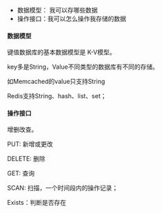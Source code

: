 - 数据模型： 我可以存哪些数据
- 操作接口：我可以怎么操作我存储的数据



#### 数据模型

键值数据库的基本数据模型是 K-V模型。

key多是String，Value不同类型的数据库有不同的存储。

如Memcached的value只支持String

Redis支持String、hash、list、set；



#### 操作接口

增删改查。

PUT: 新增或更改

DELETE: 删除

GET:  查询

SCAN: 扫描，一个时间段内的操作记录；

Exists：判断是否存在





#### 